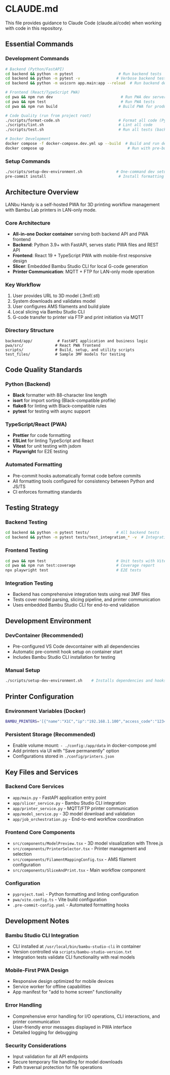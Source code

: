 # CLAUDE.md

This file provides guidance to Claude Code (claude.ai/code) when working with code in this repository.

## Essential Commands

### Development Commands

```bash
# Backend (Python/FastAPI)
cd backend && python -m pytest                    # Run backend tests
cd backend && python -m pytest -v                # Verbose backend tests
cd backend && python -m uvicorn app.main:app --reload  # Run backend dev server

# Frontend (React/TypeScript PWA)
cd pwa && npm run dev                              # Run PWA dev server
cd pwa && npm test                                 # Run PWA tests
cd pwa && npm run build                           # Build PWA for production

# Code Quality (run from project root)
./scripts/format-code.sh                          # Format all code (Python + JS/TS)
./scripts/lint.sh                                 # Lint all code
./scripts/test.sh                                 # Run all tests (backend + frontend)

# Docker Development
docker compose -f docker-compose.dev.yml up --build  # Build and run dev container
docker compose up                                     # Run with pre-built image
```

### Setup Commands

```bash
./scripts/setup-dev-environment.sh               # One-command dev setup
pre-commit install                                # Install formatting hooks
```

## Architecture Overview

LANbu Handy is a self-hosted PWA for 3D printing workflow management with Bambu Lab printers in LAN-only mode.

### Core Architecture

- **All-in-one Docker container** serving both backend API and PWA frontend
- **Backend**: Python 3.9+ with FastAPI, serves static PWA files and REST API
- **Frontend**: React 19 + TypeScript PWA with mobile-first responsive design
- **Slicer**: Embedded Bambu Studio CLI for local G-code generation
- **Printer Communication**: MQTT + FTP for LAN-only mode operation

### Key Workflow

1. User provides URL to 3D model (.3mf/.stl)
2. System downloads and validates model
3. User configures AMS filaments and build plate
4. Local slicing via Bambu Studio CLI
5. G-code transfer to printer via FTP and print initiation via MQTT

### Directory Structure

```
backend/app/           # FastAPI application and business logic
pwa/src/              # React PWA frontend
scripts/              # Build, setup, and utility scripts
test_files/           # Sample 3MF models for testing
```

## Code Quality Standards

### Python (Backend)

- **Black** formatter with 88-character line length
- **isort** for import sorting (Black-compatible profile)
- **flake8** for linting with Black-compatible rules
- **pytest** for testing with async support

### TypeScript/React (PWA)

- **Prettier** for code formatting
- **ESLint** for linting TypeScript and React
- **Vitest** for unit testing with jsdom
- **Playwright** for E2E testing

### Automated Formatting

- Pre-commit hooks automatically format code before commits
- All formatting tools configured for consistency between Python and JS/TS
- CI enforces formatting standards

## Testing Strategy

### Backend Testing

```bash
cd backend && python -m pytest tests/            # All backend tests
cd backend && python -m pytest tests/test_integration_* -v  # Integration tests
```

### Frontend Testing

```bash
cd pwa && npm test                               # Unit tests with Vitest
cd pwa && npm run test:coverage                  # Coverage report
npx playwright test                              # E2E tests
```

### Integration Testing

- Backend has comprehensive integration tests using real 3MF files
- Tests cover model parsing, slicing pipeline, and printer communication
- Uses embedded Bambu Studio CLI for end-to-end validation

## Development Environment

### DevContainer (Recommended)

- Pre-configured VS Code devcontainer with all dependencies
- Automatic pre-commit hook setup on container start
- Includes Bambu Studio CLI installation for testing

### Manual Setup

```bash
./scripts/setup-dev-environment.sh    # Installs dependencies and hooks
```

## Printer Configuration

### Environment Variables (Docker)

```bash
BAMBU_PRINTERS='[{"name":"X1C","ip":"192.168.1.100","access_code":"12345678"}]'
```

### Persistent Storage (Recommended)

- Enable volume mount: `- ./config:/app/data` in docker-compose.yml
- Add printers via UI with "Save permanently" option
- Configurations stored in `./config/printers.json`

## Key Files and Services

### Backend Core Services

- `app/main.py` - FastAPI application entry point
- `app/slicer_service.py` - Bambu Studio CLI integration
- `app/printer_service.py` - MQTT/FTP printer communication
- `app/model_service.py` - 3D model download and validation
- `app/job_orchestration.py` - End-to-end workflow coordination

### Frontend Core Components

- `src/components/ModelPreview.tsx` - 3D model visualization with Three.js
- `src/components/PrinterSelector.tsx` - Printer management and selection
- `src/components/FilamentMappingConfig.tsx` - AMS filament configuration
- `src/components/SliceAndPrint.tsx` - Main workflow component

### Configuration

- `pyproject.toml` - Python formatting and linting configuration
- `pwa/vite.config.ts` - Vite build configuration
- `.pre-commit-config.yaml` - Automated formatting hooks

## Development Notes

### Bambu Studio CLI Integration

- CLI installed at `/usr/local/bin/bambu-studio-cli` in container
- Version controlled via `scripts/bambu-studio-version.txt`
- Integration tests validate CLI functionality with real models

### Mobile-First PWA Design

- Responsive design optimized for mobile devices
- Service worker for offline capabilities
- App manifest for "add to home screen" functionality

### Error Handling

- Comprehensive error handling for I/O operations, CLI interactions, and printer communication
- User-friendly error messages displayed in PWA interface
- Detailed logging for debugging

### Security Considerations

- Input validation for all API endpoints
- Secure temporary file handling for model downloads
- Path traversal protection for file operations
